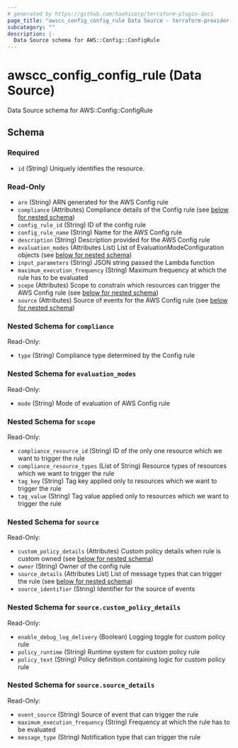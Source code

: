 ```yaml
---
# generated by https://github.com/hashicorp/terraform-plugin-docs
page_title: "awscc_config_config_rule Data Source - terraform-provider-awscc"
subcategory: ""
description: |-
  Data Source schema for AWS::Config::ConfigRule
---
```


# awscc_config_config_rule (Data Source)

Data Source schema for AWS::Config::ConfigRule



<!-- schema generated by tfplugindocs -->
## Schema

### Required

- `id` (String) Uniquely identifies the resource.

### Read-Only

- `arn` (String) ARN generated for the AWS Config rule
- `compliance` (Attributes) Compliance details of the Config rule (see [below for nested schema](#nestedatt--compliance))
- `config_rule_id` (String) ID of the config rule
- `config_rule_name` (String) Name for the AWS Config rule
- `description` (String) Description provided for the AWS Config rule
- `evaluation_modes` (Attributes List) List of EvaluationModeConfiguration objects (see [below for nested schema](#nestedatt--evaluation_modes))
- `input_parameters` (String) JSON string passed the Lambda function
- `maximum_execution_frequency` (String) Maximum frequency at which the rule has to be evaluated
- `scope` (Attributes) Scope to constrain which resources can trigger the AWS Config rule (see [below for nested schema](#nestedatt--scope))
- `source` (Attributes) Source of events for the AWS Config rule (see [below for nested schema](#nestedatt--source))

<a id="nestedatt--compliance"></a>
### Nested Schema for `compliance`

Read-Only:

- `type` (String) Compliance type determined by the Config rule


<a id="nestedatt--evaluation_modes"></a>
### Nested Schema for `evaluation_modes`

Read-Only:

- `mode` (String) Mode of evaluation of AWS Config rule


<a id="nestedatt--scope"></a>
### Nested Schema for `scope`

Read-Only:

- `compliance_resource_id` (String) ID of the only one resource which we want to trigger the rule
- `compliance_resource_types` (List of String) Resource types of resources which we want to trigger the rule
- `tag_key` (String) Tag key applied only to resources which we want to trigger the rule
- `tag_value` (String) Tag value applied only to resources which we want to trigger the rule


<a id="nestedatt--source"></a>
### Nested Schema for `source`

Read-Only:

- `custom_policy_details` (Attributes) Custom policy details when rule is custom owned (see [below for nested schema](#nestedatt--source--custom_policy_details))
- `owner` (String) Owner of the config rule
- `source_details` (Attributes List) List of message types that can trigger the rule (see [below for nested schema](#nestedatt--source--source_details))
- `source_identifier` (String) Identifier for the source of events

<a id="nestedatt--source--custom_policy_details"></a>
### Nested Schema for `source.custom_policy_details`

Read-Only:

- `enable_debug_log_delivery` (Boolean) Logging toggle for custom policy rule
- `policy_runtime` (String) Runtime system for custom policy rule
- `policy_text` (String) Policy definition containing logic for custom policy rule


<a id="nestedatt--source--source_details"></a>
### Nested Schema for `source.source_details`

Read-Only:

- `event_source` (String) Source of event that can trigger the rule
- `maximum_execution_frequency` (String) Frequency at which the rule has to be evaluated
- `message_type` (String) Notification type that can trigger the rule



